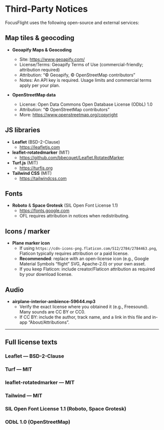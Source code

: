 # Third-Party Notices

FocusFlight uses the following open-source and external services:

## Map tiles & geocoding
- **Geoapify Maps & Geocoding**
  - Site: https://www.geoapify.com/
  - License/Terms: Geoapify Terms of Use (commercial-friendly; attribution required)
  - Attribution: “© Geoapify, © OpenStreetMap contributors”
  - Notes: An API key is required. Usage limits and commercial terms apply per your plan.

- **OpenStreetMap data**
  - License: Open Data Commons Open Database License (ODbL) 1.0
  - Attribution: “© OpenStreetMap contributors”
  - More: https://www.openstreetmap.org/copyright

## JS libraries
- **Leaflet** (BSD-2-Clause)
  - https://leafletjs.com
- **leaflet-rotatedmarker** (MIT)
  - https://github.com/bbecquet/Leaflet.RotatedMarker
- **Turf.js** (MIT)
  - https://turfjs.org
- **Tailwind CSS** (MIT)
  - https://tailwindcss.com

## Fonts
- **Roboto** & **Space Grotesk** (SIL Open Font License 1.1)
  - https://fonts.google.com
  - OFL requires attribution in notices when redistributing.

## Icons / marker
- **Plane marker icon**
  - If using `https://cdn-icons-png.flaticon.com/512/2784/2784463.png`, Flaticon typically requires attribution or a paid license.
  - **Recommended**: replace with an open-license icon (e.g., Google Material Symbols “flight” SVG, Apache-2.0) or your own asset.
  - If you keep Flaticon: include creator/Flaticon attribution as required by your download license.

## Audio
- **airplane-interior-ambience-59644.mp3**
  - Verify the exact license where you obtained it (e.g., Freesound). Many sounds are CC BY or CC0.
  - If CC BY: include the author, track name, and a link in this file and in-app “About/Attributions”.

---

## Full license texts

### Leaflet — BSD-2-Clause
<include BSD-2 text here or link>

### Turf — MIT
<include MIT text or link>

### leaflet-rotatedmarker — MIT
<include MIT text or link>

### Tailwind — MIT
<include MIT text or link>

### SIL Open Font License 1.1 (Roboto, Space Grotesk)
<include OFL-1.1 text or link>

### ODbL 1.0 (OpenStreetMap)
<short excerpt and link>
